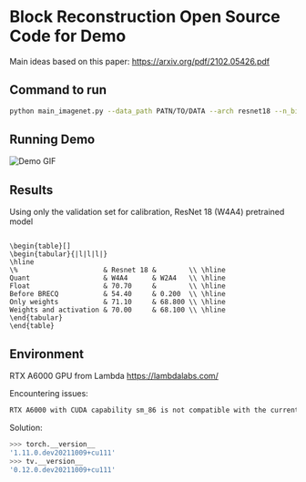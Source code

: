 # Block Reconstruction Open Source Code for Demo
Main ideas based on this paper: https://arxiv.org/pdf/2102.05426.pdf


## Command to run

```bash
python main_imagenet.py --data_path PATN/TO/DATA --arch resnet18 --n_bits_w 4 --channel_wise --n_bits_a 4 --act_quant --test_before_calibration
```
## Running Demo

![Demo GIF](https://github.com/mike-zyz/BRECQ/blob/main/Pictures/ezgif.com-gif-maker.gif)

## Results

Using only the validation set for calibration, ResNet 18 (W4A4) pretrained model

```{=latex}

\begin{table}[]
\begin{tabular}{|l|l|l|}
\hline
\%                     & Resnet 18 &        \\ \hline
Quant                  & W4A4      & W2A4   \\ \hline
Float                  & 70.70     &        \\ \hline
Before BRECQ           & 54.40     & 0.200  \\ \hline
Only weights           & 71.10     & 68.800 \\ \hline
Weights and activation & 70.00     & 68.100 \\ \hline
\end{tabular}
\end{table}  

```


## Environment

RTX A6000 GPU from Lambda https://lambdalabs.com/

Encountering issues: 
```bash
RTX A6000 with CUDA capability sm_86 is not compatible with the current PyTorch installation.
```
Solution:
```bash
>>> torch.__version__
'1.11.0.dev20211009+cu111'
>>> tv.__version__
'0.12.0.dev20211009+cu111'
```